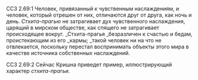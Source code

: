 ССЗ 2.69:1	Человек, привязанный к чувственным наслаждениям, и человек, который отрешен от них, отличаются друг от друга, как ночь и день. _Стхита-прагью_ не затрагивает дух чувственного наслаждения, царящий в мирском обществе, как спящего не затрагивает происходящее вокруг. _Стхита-прагья _безразличен к счастью и бедам, проистекающим из его _кармы; _такой человек ни на что не отвлекается, поскольку перестал воспринимать объекты этого мира в качестве источника собственных наслаждений.

ССЗ 2.69:2	Сейчас Кришна приведет пример, иллюстрирующий характер _стхита-прагьи._